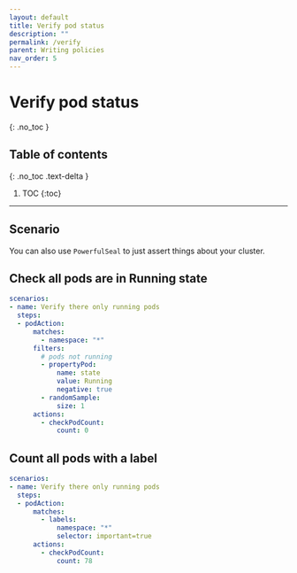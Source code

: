 ```yaml
---
layout: default
title: Verify pod status
description: ""
permalink: /verify 
parent: Writing policies
nav_order: 5
---
```


# Verify pod status
{: .no_toc }

## Table of contents
{: .no_toc .text-delta }

1. TOC
{:toc}

---

## Scenario

You can also use `PowerfulSeal` to just assert things about your cluster. 


## Check all pods are in Running state

```yaml
scenarios:
- name: Verify there only running pods
  steps:
  - podAction:
      matches:
        - namespace: "*"
      filters:
        # pods not running
        - propertyPod:
            name: state
            value: Running
            negative: true
        - randomSample:
            size: 1
      actions:
        - checkPodCount:
            count: 0
```

## Count all pods with a label

```yaml
scenarios:
- name: Verify there only running pods
  steps:
  - podAction:
      matches:
        - labels:
            namespace: "*"
            selector: important=true
      actions:
        - checkPodCount:
            count: 78
```
